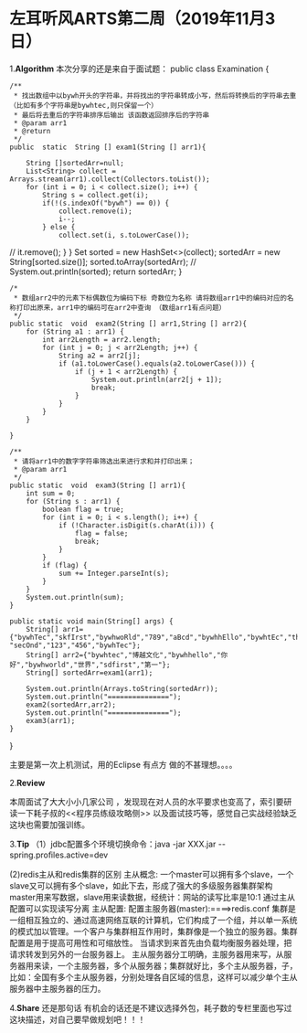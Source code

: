 # 左耳听风ARTS第二周（2019年11月3日）
1.**Algorithm**
本次分享的还是来自于面试题：
public class Examination {

    /**
     * 找出数组中以bywh开头的字符串，并将找出的字符串转成小写，然后将转换后的字符串去重（比如有多个字符串是bywhtec,则只保留一个）
     * 最后将去重后的字符串排序后输出 该函数返回排序后的字符串
     * @param arr1
     * @return
     */
    public  static  String [] exam1(String [] arr1){

        String []sortedArr=null;
        List<String> collect = Arrays.stream(arr1).collect(Collectors.toList());
        for (int i = 0; i < collect.size(); i++) {
            String s = collect.get(i);
            if(!(s.indexOf("bywh") == 0)) {
                collect.remove(i);
                i--;
            } else {
                collect.set(i, s.toLowerCase());
//                it.remove();
            }
        }
        Set<String> sorted = new HashSet<>(collect);
        sortedArr = new String[sorted.size()];
        sorted.toArray(sortedArr);
//        System.out.println(sorted);
        return  sortedArr;
    }

    /*
     * 数组arr2中的元素下标偶数位为编码下标 奇数位为名称 请将数组arr1中的编码对应的名称打印出原来，arr1中的编码可在arr2中查询 （数组arr1有点问题）
     */
    public static  void  exam2(String [] arr1,String [] arr2){
        for (String a1 : arr1) {
            int arr2Length = arr2.length;
            for (int j = 0; j < arr2Length; j++) {
                String a2 = arr2[j];
                if (a1.toLowerCase().equals(a2.toLowerCase())) {
                    if (j + 1 < arr2Length) {
                        System.out.println(arr2[j + 1]);
                        break;
                    }
                }
            }
        }

    }

    /**
     * 请将arr1中的数字字符串筛选出来进行求和并打印出来；
     * @param arr1
     */
    public static  void  exam3(String [] arr1){
        int sum = 0;
        for (String s : arr1) {
            boolean flag = true;
            for (int i = 0; i < s.length(); i++) {
                if (!Character.isDigit(s.charAt(i))) {
                    flag = false;
                    break;
                }
            }
            if (flag) {
                sum += Integer.parseInt(s);
            }
        }
        System.out.println(sum);
    }

    public static void main(String[] args) {
        String[] arr1={"bywhTec","skfIrst","bywhwoRld","789","aBcd","bywhhEllo","bywhtEc","thRipoi","sdfirst","666", "secOnd","123","456","bywhTec"};
        String[] arr2={"bywhtec","博越文化","bywhhello","你好","bywhworld","世界","sdfirst","第一"};
        String[] sortedArr=exam1(arr1);

        System.out.println(Arrays.toString(sortedArr));
        System.out.println("===============");
        exam2(sortedArr,arr2);
        System.out.println("===============");
        exam3(arr1);
    }
}

主要是第一次上机测试，用的Eclipse 有点方 做的不甚理想。。。。

2.**Review**

   本周面试了大大小小几家公司 ，发现现在对人员的水平要求也变高了，索引要研读一下耗子叔的<<程序员练级攻略侧>>
   以及面试技巧等，感觉自己实战经验缺乏 这块也需要加强训练。

3.**Tip**
 （1）jdbc配置多个环境切换命令：java -jar XXX.jar --spring.proﬁles.active=dev

  (2)redis主从和redis集群的区别
 主从概念:
⼀个master可以拥有多个slave，⼀个slave⼜可以拥有多个slave，如此下去，形成了强⼤的多级服务器集群架构
master用来写数据，slave用来读数据，经统计：网站的读写比率是10:1
通过主从配置可以实现读写分离
 主从配置:  配置主服务器(master):====>redis.conf
集群是一组相互独立的、通过高速网络互联的计算机，它们构成了一个组，并以单一系统的模式加以管理。一个客户与集群相互作用时，集群像是一个独立的服务器。集群配置是用于提高可用性和可缩放性。 当请求到来首先由负载均衡服务器处理，把请求转发到另外的一台服务器上。
主从服务器分工明确，主服务器用来写，从服务器用来读，一个主服务器，多个从服务器；集群就好比，多个主从服务器，子，比如：全国有多个主从服务器，分别处理各自区域的信息，这样可以减少单个主从服务器中主服务器的压力。


4.**Share**
 还是那句话 有机会的话还是不建议选择外包，耗子数的专栏里面也写过这块描述，对自己要早做规划吧！！！